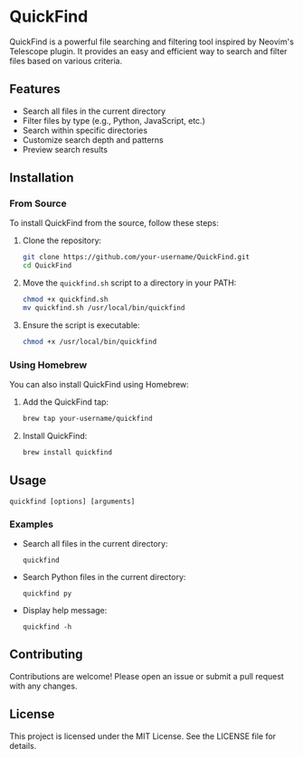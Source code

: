
# QuickFind

QuickFind is a powerful file searching and filtering tool inspired by Neovim's Telescope plugin. It provides an easy and efficient way to search and filter files based on various criteria.

## Features

- Search all files in the current directory
- Filter files by type (e.g., Python, JavaScript, etc.)
- Search within specific directories
- Customize search depth and patterns
- Preview search results

## Installation

### From Source

To install QuickFind from the source, follow these steps:

1. Clone the repository:
   ```sh
   git clone https://github.com/your-username/QuickFind.git
   cd QuickFind
   ```

2. Move the `quickfind.sh` script to a directory in your PATH:
   ```sh
   chmod +x quickfind.sh
   mv quickfind.sh /usr/local/bin/quickfind
   ```

3. Ensure the script is executable:
   ```sh
   chmod +x /usr/local/bin/quickfind
   ```

### Using Homebrew

You can also install QuickFind using Homebrew:

1. Add the QuickFind tap:
   ```sh
   brew tap your-username/quickfind
   ```

2. Install QuickFind:
   ```sh
   brew install quickfind
   ```

## Usage

```
quickfind [options] [arguments]
```

### Examples

- Search all files in the current directory:
  ```
  quickfind
  ```

- Search Python files in the current directory:
  ```
  quickfind py
  ```

- Display help message:
  ```
  quickfind -h
  ```

## Contributing

Contributions are welcome! Please open an issue or submit a pull request with any changes.

## License

This project is licensed under the MIT License. See the LICENSE file for details.
